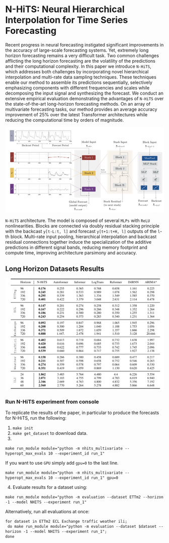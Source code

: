 # N-HiTS: Neural Hierarchical Interpolation for Time Series Forecasting

Recent progress in neural forecasting instigated significant improvements in the accuracy of large-scale forecasting systems. Yet, extremely long horizon forecasting remains a very difficult task. Two common challenges afflicting the long horizon forecasting are the volatility of the predictions and their computational complexity. In this paper we introduce `N-HiTS`, which addresses both challenges by incorporating novel hierarchical interpolation and multi-rate data sampling techniques. These techniques enable our method to assemble its predictions sequentially, selectively emphasizing components with different frequencies and scales while decomposing the input signal and synthesizing the forecast. We conduct an extensive empirical evaluation demonstrating the advantages of `N-HiTS` over the state-of-the-art long-horizon forecasting methods. On an array of multivariate forecasting tasks, our method provides an average accuracy improvement of 25% over the latest Transformer architectures while reducing the computational time by orders of magnitude.

<div style="text-align:center">
<img src="./images/nhits-arch.png" width="700">
</div>

`N-HiTS`  architecture. The model is composed of several `MLPs` with `ReLU` nonlinearities. Blocks are connected via doubly residual stacking principle with the backcast `y[t-L:t, l]` and forecast `y[t+1:t+H, l]` outputs of the `l`-th block.
Multi-rate input pooling, hierarchical interpolation and backcast residual connections together induce the specialization of the additive predictions in different signal bands, reducing memory footprint and compute time, improving architecture parsimony and accuracy.

## Long Horizon Datasets Results

<div style="text-align:center">
<img src="./images/results.png" width="700">
</div>

### Run N-HiTS experiment from console

To replicate the results of the paper, in particular to produce the forecasts for N-HiTS, run the following:


1. `make init`
2. `make get_dataset` to download data.
3. 
```console
make run_module module="python -m nhits_multivariate --hyperopt_max_evals 10 --experiment_id run_1"
```

If you want to use `GPU` simply add `gpu=0` to the last line.
```console
make run_module module="python -m nhits_multivariate --hyperopt_max_evals 10 --experiment_id run_1" gpu=0
```
4. Evaluate results for a dataset using:

```console
make run_module module="python -m evaluation --dataset ETTm2 --horizon -1 --model NHITS --experiment run_1"
```

Alternatively, run all evaluations at once:

```console
for dataset in ETTm2 ECL Exchange traffic weather ili;
 do make run_module module="python -m evaluation --dataset $dataset --horizon -1 --model NHITS --experiment run_1";
done
```
